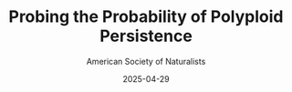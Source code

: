---
title: Probing the Probability of Polyploid Persistence
subtitle: American Society of Naturalists 
layout: default
modal-id: 13
date: 2025-04-29
thumbnail: Galax.jpeg
alt: Image of Galax urceolata.
project-date: April 2025
link: https://www.amnat.org/an/newpapers/Apr-2025-Gaynor-et-al.html
---
